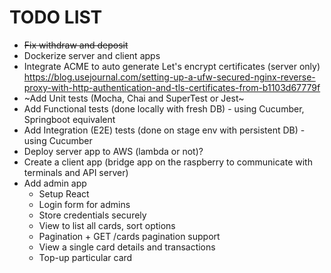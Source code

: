 # TODO LIST
* ~~Fix withdraw and deposit~~
* Dockerize server and client apps
* Integrate ACME to auto generate Let's encrypt certificates (server only) https://blog.usejournal.com/setting-up-a-ufw-secured-nginx-reverse-proxy-with-http-authentication-and-tls-certificates-from-b1103d67779f
* ~Add Unit tests (Mocha, Chai and SuperTest or Jest~
* Add Functional tests (done locally with fresh DB) - using Cucumber, Springboot equivalent 
* Add Integration (E2E) tests (done on stage env with persistent DB) - using Cucumber
* Deploy server app to AWS (lambda or not)?
* Create a client app (bridge app on the raspberry to communicate with terminals and API server)
* Add admin app
  - Setup React
  - Login form for admins
  - Store credentials securely
  - View to list all cards, sort options
  - Pagination + GET /cards pagination support 
  - View a single card details and transactions
  - Top-up particular card